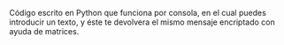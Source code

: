 Código escrito en Python que funciona por consola, en el cual puedes introducir un texto, y éste te devolvera el mismo mensaje encriptado con ayuda de matrices.
